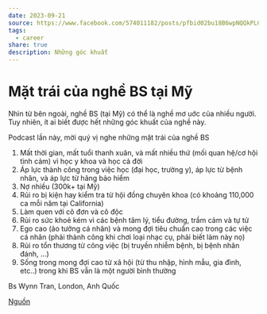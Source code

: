 ```yaml
---
date: 2023-09-21
source: https://www.facebook.com/574011182/posts/pfbid02bu18B6wpNQQkPLCAoUe9LKBAi1tf7jFQEPxWS6PAqEPviVkrihyCV2Dxh74yWLWl/?sfnsn=mo&mibextid=6aamW6
tags:
  - career
share: true
description: Những góc khuất
---
```


# Mặt trái của nghề BS tại Mỹ
Nhìn từ bên ngoài, nghề BS (tại Mỹ) có thể là nghề mơ uớc của nhiều người. Tuy nhiên, ít ai biết được hết những góc khuất của nghề này. 

Podcast lần này, mời quý vị nghe những mặt trái của nghề BS

1. Mất thời gian, mất tuổi thanh xuân, và mất nhiều thứ (mối quan hệ/cơ hội tình cảm) vì học y khoa  và học cả đời 
2. Áp lực thành công trong việc học (đại học, trường y), áp lực từ bệnh nhân, và áp lực từ hãng bảo hiểm 
3. Nợ nhiều (300k+ tại Mỹ) 
4. Rủi ro bị kiện hay kiểm tra từ hội đồng chuyên khoa (có khoảng 110,000 ca mỗi năm tại California) 
5. Làm quen với cô đơn và cô độc 
6. Rủi ro sức khoẻ kém vì các bệnh tâm lý, tiểu đường, trầm cảm và tự tử
7. Ego cao (ảo tưởng cá nhân) và mong đợi tiêu chuẩn cao trong các việc cá nhân (phải thành công khi chơi loại nhạc cụ, phải biết làm này nọ) 
8. Rủi ro tổn thương từ công việc (bị truyền nhiễm bệnh, bị bệnh nhân đánh, ...)
9. Sống trong mong đợi cao từ xã hội (từ thu nhập, hình mẫu, gia đình, etc..) trong khi BS vẫn là một người bình thường

Bs Wynn Tran, London, Anh Quốc

[Nguồn](https://www.facebook.com/huynhtranmd/posts/pfbid02enN5Afipyu7WbTX7iL2k8XFtitDLec9phV8DNC816G51VdYPYfKC1hREd4qnXmFl)